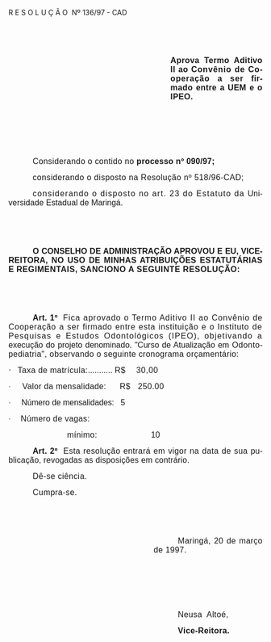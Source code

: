 <body lang=PT-BR style='tab-interval:36.0pt'>

<div class=Section1>

<p class=MsoTitle>R E S O L U Ç Ã O<span style="mso-spacerun: yes">  </span>Nº
136/97 - CAD</p>

<p class=MsoNormal style='text-align:justify'><span style='font-size:12.0pt;
mso-bidi-font-size:10.0pt;font-family:Arial;letter-spacing:.3pt;mso-fareast-language:
EN-US'><![if !supportEmptyParas]>&nbsp;<![endif]><o:p></o:p></span></p>

<p class=MsoNormal style='text-align:justify'><span style='font-size:12.0pt;
mso-bidi-font-size:10.0pt;font-family:Arial;letter-spacing:.3pt;mso-fareast-language:
EN-US'><![if !supportEmptyParas]>&nbsp;<![endif]><o:p></o:p></span></p>

<p class=MsoNormal style='margin-left:241.0pt;text-align:justify'><b><span
style='font-size:12.0pt;mso-bidi-font-size:10.0pt;font-family:Arial;letter-spacing:
.3pt;mso-fareast-language:EN-US'>Aprova Termo Aditivo II </span></b><b><span
style='font-size:12.0pt;mso-bidi-font-size:10.0pt;font-family:Arial;letter-spacing:
.35pt;mso-fareast-language:EN-US'>ao </span></b><b><span style='font-size:12.0pt;
mso-bidi-font-size:10.0pt;font-family:Arial;letter-spacing:.65pt;mso-fareast-language:
EN-US'>Convênio de Cooperação a ser </span></b><b><span style='font-size:12.0pt;
mso-bidi-font-size:10.0pt;font-family:Arial;letter-spacing:.3pt;mso-fareast-language:
EN-US'>firmado entre a UEM e o IPEO.<o:p></o:p></span></b></p>

<p class=MsoNormal style='text-align:justify'><span style='font-size:12.0pt;
mso-bidi-font-size:10.0pt;font-family:Arial;letter-spacing:.3pt;mso-fareast-language:
EN-US'><![if !supportEmptyParas]>&nbsp;<![endif]><o:p></o:p></span></p>

<p class=MsoNormal style='text-align:justify'><span style='font-size:12.0pt;
mso-bidi-font-size:10.0pt;font-family:Arial;letter-spacing:.3pt;mso-fareast-language:
EN-US'><![if !supportEmptyParas]>&nbsp;<![endif]><o:p></o:p></span></p>

<p class=MsoNormal style='text-align:justify'><span style='font-size:12.0pt;
mso-bidi-font-size:10.0pt;font-family:Arial;letter-spacing:.3pt;mso-fareast-language:
EN-US'><![if !supportEmptyParas]>&nbsp;<![endif]><o:p></o:p></span></p>

<p class=MsoNormal style='text-align:justify;text-indent:36.0pt'><span
style='font-size:12.0pt;mso-bidi-font-size:10.0pt;font-family:Arial;letter-spacing:
.3pt;mso-fareast-language:EN-US'>Considerando o contido no </span><b
style='mso-bidi-font-weight:normal'><span style='font-size:12.0pt;mso-bidi-font-size:
10.0pt;font-family:Arial;letter-spacing:.2pt;mso-fareast-language:EN-US'>processo
nº 090/97;<o:p></o:p></span></b></p>

<p class=MsoNormal style='text-align:justify;text-indent:36.0pt'><span
style='font-size:12.0pt;mso-bidi-font-size:10.0pt;font-family:Arial;letter-spacing:
.4pt;mso-fareast-language:EN-US'>considerando o disposto na Resolução nº
518/96-CAD;<o:p></o:p></span></p>

<p class=MsoNormal style='text-align:justify;text-indent:36.0pt'><span
style='font-size:12.0pt;mso-bidi-font-size:10.0pt;font-family:Arial;letter-spacing:
1.0pt;mso-fareast-language:EN-US'>considerando o disposto no art. 23 do
Estatuto da </span><span style='font-size:12.0pt;mso-bidi-font-size:10.0pt;
font-family:Arial;letter-spacing:.05pt;mso-fareast-language:EN-US'>Universidade
Estadual de Maringá.<o:p></o:p></span></p>

<p class=MsoNormal style='text-align:justify'><b style='mso-bidi-font-weight:
normal'><span style='font-size:12.0pt;mso-bidi-font-size:10.0pt;font-family:
Arial;mso-fareast-language:EN-US'><![if !supportEmptyParas]>&nbsp;<![endif]><o:p></o:p></span></b></p>

<p class=MsoNormal style='text-align:justify'><b style='mso-bidi-font-weight:
normal'><span style='font-size:12.0pt;mso-bidi-font-size:10.0pt;font-family:
Arial;mso-fareast-language:EN-US'><![if !supportEmptyParas]>&nbsp;<![endif]><o:p></o:p></span></b></p>

<p class=MsoNormal style='text-align:justify;text-indent:36.0pt'><b
style='mso-bidi-font-weight:normal'><span style='font-size:12.0pt;mso-bidi-font-size:
10.0pt;font-family:Arial;mso-fareast-language:EN-US'>O CONSELHO DE
ADMINISTRAÇÃO APROVOU E EU, VICE-<span style='letter-spacing:.2pt'>REITORA, NO
USO DE MINHAS ATRIBUIÇÕES ESTATUTÁRIAS E </span><span style='letter-spacing:
.45pt'>REGIMENTAIS, SANCIONO A SEGUINTE RESOLUÇÃO:<o:p></o:p></span></span></b></p>

<p class=MsoNormal style='text-align:justify'><b style='mso-bidi-font-weight:
normal'><span style='font-size:12.0pt;mso-bidi-font-size:10.0pt;font-family:
Arial;letter-spacing:.25pt;mso-fareast-language:EN-US'><![if !supportEmptyParas]>&nbsp;<![endif]><o:p></o:p></span></b></p>

<p class=MsoNormal style='text-align:justify'><b style='mso-bidi-font-weight:
normal'><span style='font-size:12.0pt;mso-bidi-font-size:10.0pt;font-family:
Arial;letter-spacing:.25pt;mso-fareast-language:EN-US'><![if !supportEmptyParas]>&nbsp;<![endif]><o:p></o:p></span></b></p>

<p class=MsoNormal style='text-align:justify;text-indent:36.0pt'><b
style='mso-bidi-font-weight:normal'><span style='font-size:12.0pt;mso-bidi-font-size:
10.0pt;font-family:Arial;letter-spacing:.25pt;mso-fareast-language:EN-US'>Art.
1º<span style="mso-spacerun: yes">  </span></span></b><span style='font-size:
12.0pt;mso-bidi-font-size:10.0pt;font-family:Arial;letter-spacing:.75pt;
mso-fareast-language:EN-US'>Fica aprovado o Termo Aditivo II ao Convênio </span><span
style='font-size:12.0pt;mso-bidi-font-size:10.0pt;font-family:Arial;letter-spacing:
.55pt;mso-fareast-language:EN-US'>de Cooperação a ser firmado entre esta
instituição e o Instituto </span><span style='font-size:12.0pt;mso-bidi-font-size:
10.0pt;font-family:Arial;letter-spacing:.95pt;mso-fareast-language:EN-US'>de
Pesquisas e Estudos Odontológicos (IPEO), objetivando a </span><span
style='font-size:12.0pt;mso-bidi-font-size:10.0pt;font-family:Arial;mso-fareast-language:
EN-US'>execução do projeto denominado. &quot;Curso de Atualização em <span
style='letter-spacing:.35pt'>Odontopediatria&quot;, observando o seguinte
cronograma orçamentário:<o:p></o:p></span></span></p>

<p class=MsoNormal style='margin-left:36.0pt;text-align:justify;text-indent:
-36.0pt;mso-list:l1 level1 lfo2;tab-stops:list 14.2pt left dotted 349.2pt'><![if !supportLists]><span
style='font-size:12.0pt;mso-bidi-font-size:10.0pt;font-family:Symbol;
mso-bidi-font-family:Arial;letter-spacing:.55pt;mso-fareast-language:EN-US'>·<span
style='font:7.0pt "Times New Roman"'>&nbsp;&nbsp;&nbsp; </span></span><![endif]><span
style='font-size:12.0pt;mso-bidi-font-size:10.0pt;font-family:Arial;letter-spacing:
.35pt;mso-fareast-language:EN-US'>Taxa de matrícula:</span><span
style='font-size:12.0pt;mso-bidi-font-size:10.0pt;font-family:Arial;mso-fareast-language:
EN-US'><span style='mso-tab-count:1 dotted'>........... </span><span
style='letter-spacing:.55pt'>R$<span style="mso-spacerun: yes">    </span>30,00<o:p></o:p></span></span></p>

<p class=MsoNormal style='margin-left:0cm;text-align:justify;text-indent:0cm;
mso-list:l0 level1 lfo1;tab-stops:list 0cm left 16.2pt dotted 349.2pt'><![if !supportLists]><span
style='font-size:10.5pt;mso-bidi-font-size:10.0pt;font-family:Symbol;
mso-bidi-font-family:Arial;letter-spacing:.35pt;mso-fareast-language:EN-US'>·<span
style='font:7.0pt "Times New Roman"'>&nbsp;&nbsp;&nbsp;&nbsp;&nbsp;&nbsp;&nbsp;
</span></span><![endif]><span style='font-size:12.0pt;mso-bidi-font-size:10.0pt;
font-family:Arial;letter-spacing:.3pt;mso-fareast-language:EN-US'>Valor da
mensalidade:</span><span style='font-size:12.0pt;mso-bidi-font-size:10.0pt;
font-family:Arial;mso-fareast-language:EN-US'><span style='mso-tab-count:1'>      </span><span
style='letter-spacing:.35pt'>R$<span style="mso-spacerun: yes">   </span>250.00<o:p></o:p></span></span></p>

<p class=MsoNormal style='margin-left:0cm;text-align:justify;text-indent:0cm;
mso-list:l0 level1 lfo1;tab-stops:list 0cm left 16.2pt dotted 406.8pt'><![if !supportLists]><span
style='font-size:10.5pt;mso-bidi-font-size:10.0pt;font-family:Symbol;
mso-bidi-font-family:Arial;letter-spacing:.2pt;mso-fareast-language:EN-US'>·<span
style='font:7.0pt "Times New Roman"'>&nbsp;&nbsp;&nbsp;&nbsp;&nbsp;&nbsp;&nbsp;
</span></span><![endif]><span style='font-size:12.0pt;mso-bidi-font-size:10.0pt;
font-family:Arial;letter-spacing:-.1pt;mso-fareast-language:EN-US'>Número de
mensalidades:<span style='mso-tab-count:1'>   </span></span><span
style='font-size:12.0pt;mso-bidi-font-size:10.0pt;font-family:Arial;letter-spacing:
.2pt;mso-fareast-language:EN-US'>5<o:p></o:p></span></p>

<p class=MsoNormal style='margin-left:0cm;text-align:justify;text-indent:0cm;
mso-list:l0 level1 lfo1;tab-stops:list 0cm left 14.2pt'><![if !supportLists]><span
style='font-size:10.5pt;mso-bidi-font-size:10.0pt;font-family:Symbol;
mso-bidi-font-family:Arial;letter-spacing:.3pt;mso-fareast-language:EN-US'>·<span
style='font:7.0pt "Times New Roman"'>&nbsp;&nbsp;&nbsp;&nbsp;&nbsp;&nbsp; </span></span><![endif]><span
style='font-size:12.0pt;mso-bidi-font-size:10.0pt;font-family:Arial;letter-spacing:
.3pt;mso-fareast-language:EN-US'>Número de vagas:<o:p></o:p></span></p>

<p class=MsoNormal style='text-align:justify;tab-stops:5.0cm dotted 401.4pt'><span
style='font-size:12.0pt;mso-bidi-font-size:10.0pt;font-family:Arial;letter-spacing:
.3pt;mso-fareast-language:EN-US'><span style='mso-tab-count:1'>                        </span>mínimo:</span><span
style='font-size:12.0pt;mso-bidi-font-size:10.0pt;font-family:Arial;mso-fareast-language:
EN-US'><span style='mso-tab-count:1'>                        </span><span
style='letter-spacing:-.1pt'>10<o:p></o:p></span></span></p>

<p class=MsoNormal style='text-align:justify;text-indent:36.0pt'><b
style='mso-bidi-font-weight:normal'><span style='font-size:12.0pt;mso-bidi-font-size:
10.0pt;font-family:Arial;letter-spacing:.2pt;mso-fareast-language:EN-US'>Art.
2º<span style="mso-spacerun: yes">  </span></span></b><span style='font-size:
12.0pt;mso-bidi-font-size:10.0pt;font-family:Arial;letter-spacing:.35pt;
mso-fareast-language:EN-US'>Esta resolução entrará em vigor na data de sua </span><span
style='font-size:12.0pt;mso-bidi-font-size:10.0pt;font-family:Arial;letter-spacing:
.15pt;mso-fareast-language:EN-US'>publicação, revogadas as disposições em
contrário.<o:p></o:p></span></p>

<p class=MsoNormal style='text-align:justify;text-indent:36.0pt'><span
style='font-size:12.0pt;mso-bidi-font-size:10.0pt;font-family:Arial;letter-spacing:
.35pt;mso-fareast-language:EN-US'>Dê-se ciência.<o:p></o:p></span></p>

<p class=MsoNormal style='text-align:justify;text-indent:36.0pt'><span
style='font-size:12.0pt;mso-bidi-font-size:10.0pt;font-family:Arial;letter-spacing:
.35pt;mso-fareast-language:EN-US'>Cumpra-se.<o:p></o:p></span></p>

<p class=MsoNormal style='text-align:justify'><span style='font-size:12.0pt;
mso-bidi-font-size:10.0pt;font-family:Arial;letter-spacing:.3pt;mso-fareast-language:
EN-US'><![if !supportEmptyParas]>&nbsp;<![endif]><o:p></o:p></span></p>

<p class=MsoNormal style='text-align:justify'><span style='font-size:12.0pt;
mso-bidi-font-size:10.0pt;font-family:Arial;letter-spacing:.3pt;mso-fareast-language:
EN-US'><![if !supportEmptyParas]>&nbsp;<![endif]><o:p></o:p></span></p>

<p class=MsoNormal style='margin-left:216.0pt;text-align:justify;text-indent:
36.0pt'><span style='font-size:12.0pt;mso-bidi-font-size:10.0pt;font-family:
Arial;letter-spacing:.3pt;mso-fareast-language:EN-US'>Maringá, 20 de março de
1997.<o:p></o:p></span></p>

<p class=MsoNormal style='margin-left:216.0pt;text-align:justify;text-indent:
36.0pt'><span style='font-size:12.0pt;mso-bidi-font-size:10.0pt;font-family:
Arial;letter-spacing:.3pt;mso-fareast-language:EN-US'><![if !supportEmptyParas]>&nbsp;<![endif]><o:p></o:p></span></p>

<p class=MsoNormal style='margin-left:216.0pt;text-align:justify;text-indent:
36.0pt'><span style='font-size:12.0pt;mso-bidi-font-size:10.0pt;font-family:
Arial;letter-spacing:.3pt;mso-fareast-language:EN-US'><![if !supportEmptyParas]>&nbsp;<![endif]><o:p></o:p></span></p>

<p class=MsoNormal style='margin-left:216.0pt;text-align:justify;text-indent:
36.0pt'><span style='font-size:12.0pt;mso-bidi-font-size:10.0pt;font-family:
Arial;letter-spacing:.3pt;mso-fareast-language:EN-US'><![if !supportEmptyParas]>&nbsp;<![endif]><o:p></o:p></span></p>

<p class=MsoNormal style='margin-left:216.0pt;text-align:justify;text-indent:
36.0pt'><span style='font-size:12.0pt;mso-bidi-font-size:10.0pt;font-family:
Arial;letter-spacing:.3pt;mso-fareast-language:EN-US'>Neusa<span
style="mso-spacerun: yes">  </span>Altoé,<o:p></o:p></span></p>

<p class=MsoNormal style='margin-left:216.0pt;text-align:justify;text-indent:
36.0pt'><b><span style='font-size:12.0pt;mso-bidi-font-size:10.0pt;font-family:
Arial;letter-spacing:.3pt;mso-fareast-language:EN-US'>Vice-Reitora.</span></b><b><span
style='font-size:12.0pt;mso-bidi-font-size:10.0pt;font-family:Arial'><o:p></o:p></span></b></p>

</div>

</body>
